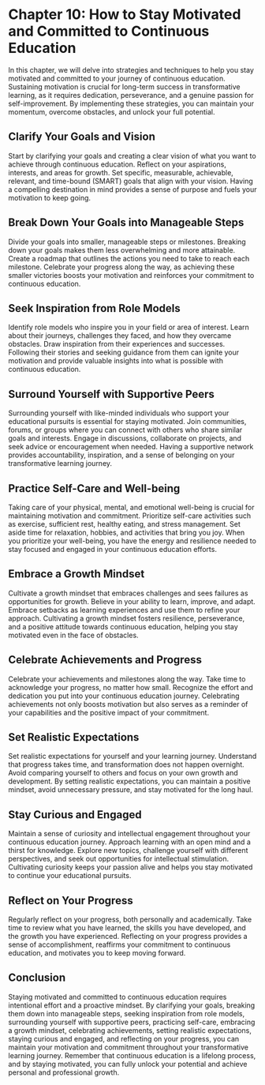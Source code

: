 Chapter 10: How to Stay Motivated and Committed to Continuous Education
=======================================================================

In this chapter, we will delve into strategies and techniques to help you stay motivated and committed to your journey of continuous education. Sustaining motivation is crucial for long-term success in transformative learning, as it requires dedication, perseverance, and a genuine passion for self-improvement. By implementing these strategies, you can maintain your momentum, overcome obstacles, and unlock your full potential.

Clarify Your Goals and Vision
-----------------------------

Start by clarifying your goals and creating a clear vision of what you want to achieve through continuous education. Reflect on your aspirations, interests, and areas for growth. Set specific, measurable, achievable, relevant, and time-bound (SMART) goals that align with your vision. Having a compelling destination in mind provides a sense of purpose and fuels your motivation to keep going.

Break Down Your Goals into Manageable Steps
-------------------------------------------

Divide your goals into smaller, manageable steps or milestones. Breaking down your goals makes them less overwhelming and more attainable. Create a roadmap that outlines the actions you need to take to reach each milestone. Celebrate your progress along the way, as achieving these smaller victories boosts your motivation and reinforces your commitment to continuous education.

Seek Inspiration from Role Models
---------------------------------

Identify role models who inspire you in your field or area of interest. Learn about their journeys, challenges they faced, and how they overcame obstacles. Draw inspiration from their experiences and successes. Following their stories and seeking guidance from them can ignite your motivation and provide valuable insights into what is possible with continuous education.

Surround Yourself with Supportive Peers
---------------------------------------

Surrounding yourself with like-minded individuals who support your educational pursuits is essential for staying motivated. Join communities, forums, or groups where you can connect with others who share similar goals and interests. Engage in discussions, collaborate on projects, and seek advice or encouragement when needed. Having a supportive network provides accountability, inspiration, and a sense of belonging on your transformative learning journey.

Practice Self-Care and Well-being
---------------------------------

Taking care of your physical, mental, and emotional well-being is crucial for maintaining motivation and commitment. Prioritize self-care activities such as exercise, sufficient rest, healthy eating, and stress management. Set aside time for relaxation, hobbies, and activities that bring you joy. When you prioritize your well-being, you have the energy and resilience needed to stay focused and engaged in your continuous education efforts.

Embrace a Growth Mindset
------------------------

Cultivate a growth mindset that embraces challenges and sees failures as opportunities for growth. Believe in your ability to learn, improve, and adapt. Embrace setbacks as learning experiences and use them to refine your approach. Cultivating a growth mindset fosters resilience, perseverance, and a positive attitude towards continuous education, helping you stay motivated even in the face of obstacles.

Celebrate Achievements and Progress
-----------------------------------

Celebrate your achievements and milestones along the way. Take time to acknowledge your progress, no matter how small. Recognize the effort and dedication you put into your continuous education journey. Celebrating achievements not only boosts motivation but also serves as a reminder of your capabilities and the positive impact of your commitment.

Set Realistic Expectations
--------------------------

Set realistic expectations for yourself and your learning journey. Understand that progress takes time, and transformation does not happen overnight. Avoid comparing yourself to others and focus on your own growth and development. By setting realistic expectations, you can maintain a positive mindset, avoid unnecessary pressure, and stay motivated for the long haul.

Stay Curious and Engaged
------------------------

Maintain a sense of curiosity and intellectual engagement throughout your continuous education journey. Approach learning with an open mind and a thirst for knowledge. Explore new topics, challenge yourself with different perspectives, and seek out opportunities for intellectual stimulation. Cultivating curiosity keeps your passion alive and helps you stay motivated to continue your educational pursuits.

Reflect on Your Progress
------------------------

Regularly reflect on your progress, both personally and academically. Take time to review what you have learned, the skills you have developed, and the growth you have experienced. Reflecting on your progress provides a sense of accomplishment, reaffirms your commitment to continuous education, and motivates you to keep moving forward.

Conclusion
----------

Staying motivated and committed to continuous education requires intentional effort and a proactive mindset. By clarifying your goals, breaking them down into manageable steps, seeking inspiration from role models, surrounding yourself with supportive peers, practicing self-care, embracing a growth mindset, celebrating achievements, setting realistic expectations, staying curious and engaged, and reflecting on your progress, you can maintain your motivation and commitment throughout your transformative learning journey. Remember that continuous education is a lifelong process, and by staying motivated, you can fully unlock your potential and achieve personal and professional growth.

